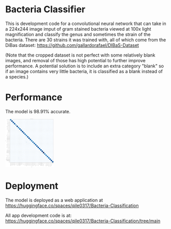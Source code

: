 # Bacteria Classifier
This is development code for a convolutional neural network that can take in a 224x244 image imput of gram stained bacteria viewed at 100x light magnification and classify the genus and sometimes the strain of the bacteria. There are 30 strains it was trained with, all of which come from the DiBas dataset: https://github.com/gallardorafael/DIBaS-Dataset

(Note that the cropped dataset is not perfect with some relatively blank images, and removal of those has high potential to further improve performance. A potential solution is to include an extra category "blank" so if an image contains very little bacteria, it is classified as a blank instead of a species.)

# Performance
The model is 98.91% accurate.

<img src="https://github.com/Qile0317/Bacteria-Classifier-CNN/blob/main/ConfusionMatrix.png" width="30%"/>

# Deployment
The model is deployed as a web application at https://huggingface.co/spaces/qile0317/Bacteria-Classification

All app development code is at: https://huggingface.co/spaces/qile0317/Bacteria-Classification/tree/main
